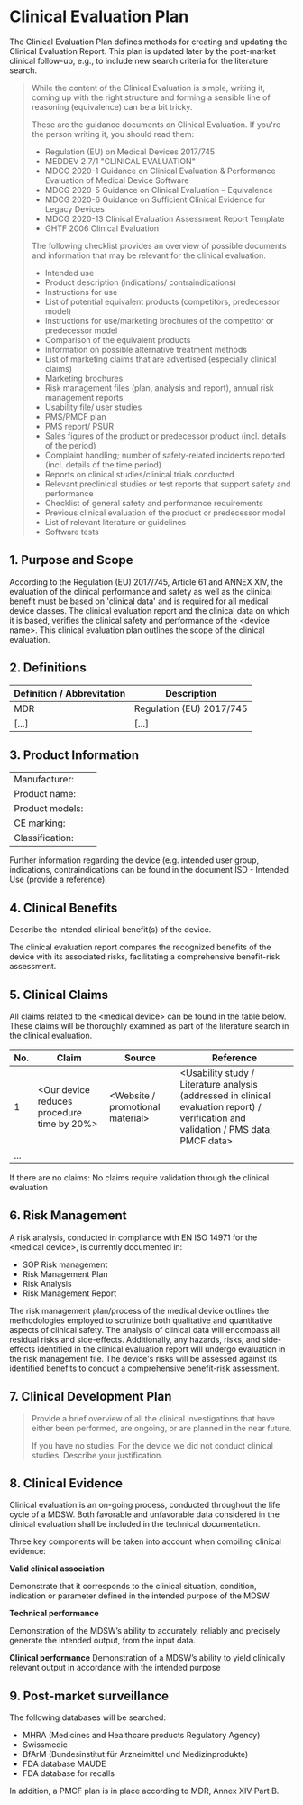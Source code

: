 # Clinical Evaluation Plan

The Clinical Evaluation Plan defines methods for creating and updating the Clinical Evaluation Report. This
plan is updated later by the post-market clinical follow-up, e.g., to include new search criteria for the
literature search.

> While the content of the Clinical Evaluation is simple, writing it, coming up with the right structure and
> forming a sensible line of reasoning (equivalence) can be a bit tricky.
>
> These are the guidance documents on Clinical Evaluation. If you're the person writing it, you should read
> them:
>
> * Regulation (EU) on Medical Devices 2017/745
> * MEDDEV 2.7/1 "CLINICAL EVALUATION"
> * MDCG 2020-1 Guidance on Clinical Evaluation & Performance Evaluation of Medical Device Software
> * MDCG 2020-5 Guidance on Clinical Evaluation – Equivalence
> * MDCG 2020-6 Guidance on Sufficient Clinical Evidence for Legacy Devices
> * MDCG 2020-13 Clinical Evaluation Assessment Report Template
> * GHTF 2006 Clinical Evaluation
>
> The following checklist provides an overview of possible documents and information that may be relevant for
> the clinical evaluation.
>
> * Intended use
> * Product description (indications/ contraindications)
> * Instructions for use
> * List of potential equivalent products (competitors, predecessor model)
> * Instructions for use/marketing brochures of the competitor or predecessor model
> * Comparison of the equivalent products
> * Information on possible alternative treatment methods
> * List of marketing claims that are advertised (especially clinical claims)
> * Marketing brochures
> * Risk management files (plan, analysis and report), annual risk management reports
> * Usability file/ user studies
> * PMS/PMCF plan
> * PMS report/ PSUR
> * Sales figures of the product or predecessor product (incl. details of the period)
> * Complaint handling; number of safety-related incidents reported (incl. details of the time period)
> * Reports on clinical studies/clinical trials conducted
> * Relevant preclinical studies or test reports that support safety and performance
> * Checklist of general safety and performance requirements
> * Previous clinical evaluation of the product or predecessor model
> * List of relevant literature or guidelines
> * Software tests

## 1. Purpose and Scope

According to the Regulation (EU) 2017/745, Article 61 and ANNEX XIV, the evaluation of the clinical
performance and safety as well as the clinical benefit must be based on 'clinical data' and is required for
all medical device classes. The clinical evaluation report and the clinical data on which it is based,
verifies the clinical safety and performance of the \<device name\>. This clinical evaluation plan outlines the
scope of the clinical evaluation.

## 2. Definitions

| Definition / Abbrevitation | Description              |
|---------------------------|--------------------------|
| MDR                       | Regulation (EU) 2017/745 |
| [...]                     | [...]                    |

## 3. Product Information

|                 |   |
|-----------------|---|
| Manufacturer:   |   |
| Product name:   |   |
| Product models: |   |
| CE marking:     |   |
| Classification: |   |

Further information regarding the device (e.g. intended user group, indications, contraindications can be
found in the document ISD - Intended Use (provide a reference).

## 4. Clinical Benefits

Describe the intended clinical benefit(s) of the device.

The clinical evaluation report compares the recognized benefits of the device with its associated risks,
facilitating a comprehensive benefit-risk assessment.

## 5. Clinical Claims

All claims related to the \<medical device\> can be found in the table below. These claims will be thoroughly
examined as part of the literature search in the clinical evaluation.

| No. | Claim                                       | Source                            | Reference                                                                                                                              |
|-----|---------------------------------------------|-----------------------------------|----------------------------------------------------------------------------------------------------------------------------------------|
| 1   | \<Our device reduces procedure time by 20%\> | \<Website / promotional material\> | \<Usability study / Literature analysis (addressed in clinical evaluation report) / verification and validation / PMS data; PMCF data\> |
| ... |                                             |                                   |                                                                                                                                        |

If there are no claims:
No claims require validation through the clinical evaluation

## 6. Risk Management

A risk analysis, conducted in compliance with EN ISO 14971 for the \<medical device\>, is currently documented
in:

* SOP Risk management
* Risk Management Plan
* Risk Analysis
* Risk Management Report

The risk management plan/process of the medical device outlines the methodologies employed to scrutinize both
qualitative and quantitative aspects of clinical safety. The analysis of clinical data will encompass all
residual risks and side-effects. Additionally, any hazards, risks, and side-effects identified in the clinical
evaluation report will undergo evaluation in the risk management file. The device's risks will be assessed
against its identified benefits to conduct a comprehensive benefit-risk assessment.

## 7. Clinical Development Plan

> Provide a brief overview of all the clinical investigations that have either been performed, are ongoing, or
> are planned in the near future.
>
> If you have no studies: For the device we did not conduct clinical studies. Describe your justification.

## 8. Clinical Evidence

Clinical evaluation is an on-going process, conducted throughout the life cycle of a MDSW. Both favorable and
unfavorable data considered in the clinical evaluation shall be included in the technical documentation.

Three key components will be taken into account when compiling clinical evidence:

**Valid clinical association**

Demonstrate that it corresponds to the clinical situation, condition, indication or parameter defined in the
intended purpose of the MDSW

**Technical performance**

Demonstration of the MDSW’s ability to accurately, reliably and precisely generate the intended output, from
the input data.

**Clinical performance**
Demonstration of a MDSW’s ability to yield clinically relevant output in accordance with the intended purpose

## 9. Post-market surveillance

The following databases will be searched:

* MHRA (Medicines and Healthcare products Regulatory Agency)
* Swissmedic
* BfArM (Bundesinstitut für Arzneimittel und Medizinprodukte)
* FDA database MAUDE
* FDA database for recalls

In addition, a PMCF plan is in place according to MDR, Annex XIV Part B.
